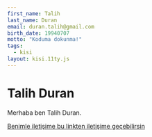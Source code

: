 ```yaml
---
first_name: Talih 
last_name: Duran
email: duran.talih@gmail.com 
birth_date: 19940707
motto: "Koduma dokunma!"
tags:
  - kisi
layout: kisi.11ty.js
---
```


# Talih Duran

Merhaba ben Talih Duran.

[Benimle iletişime bu linkten iletişime geçebilirsin](http://www.talihduran.com)
